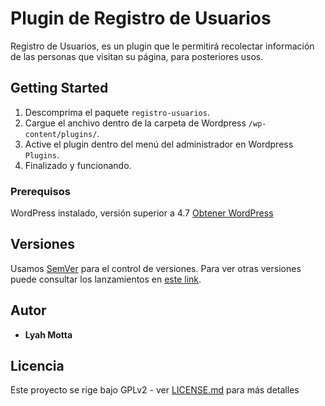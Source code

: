 # Plugin de Registro de Usuarios

Registro de Usuarios, es un plugin que le permitirá recolectar información de las personas que visitan su página, para posteriores usos.

## Getting Started

1. Descomprima el paquete `registro-usuarios`.
2. Cargue el anchivo dentro de la carpeta de Wordpress `/wp-content/plugins/`.
3. Active el plugin dentro del menú del administrador en Wordpress `Plugins`.
4. Finalizado y funcionando.

### Prerequisos

WordPress instalado, versión superior a 4.7
[Obtener WordPress](https://wordpress.org/download/ "Obtener WordPress")

## Versiones

Usamos [SemVer](http://semver.org/) para el control de versiones. Para ver otras versiones puede consultar los lanzamientos en [este link](https://github.com/Mx8LIVE/registro-usuarios/tags). 

## Autor

* **Lyah Motta** 

## Licencia

Este proyecto se rige bajo GPLv2 - ver [LICENSE.md](LICENSE.md) para más detalles

